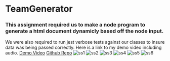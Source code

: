 # TeamGenerator

### This assignment required us to make a node program to generate a html document dynamicly based off the node input.
We were also required to run jest verbose tests against our classes to insure data was being passed correctly.
Here is a link to my demo video including audio. 
[Demo Video](https://drive.google.com/file/d/15yYOaRuc9QUMK7pexYo2mciZG1-s31ID/view)
[Github Repo](https://github.com/JuStrait/TeamGenerator)
![ss1](media/tg1.JPG)
![ss2](media/tg2.JPG)
![ss3](media/tg3.JPG)
![ss4](media/tg4.JPG)
![ss5](media/tg5.JPG)
![ss6](media/tg6.JPG)

